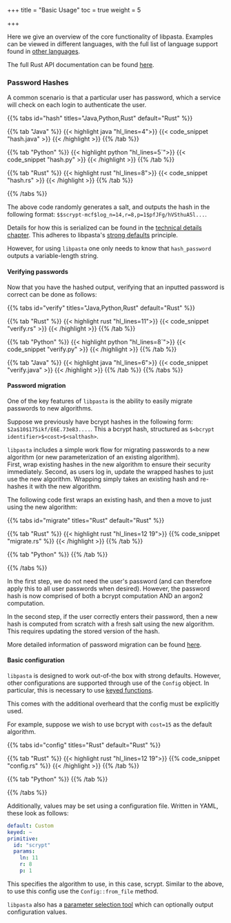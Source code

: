 +++
title = "Basic Usage"
toc = true
weight = 5

+++

Here we give an overview of the core functionality of libpasta. Examples can
be viewed in different languages, with the full list of language support
found in [other languages](../../other-languages/).

The full Rust API documentation can be found [here](https://docs.rs/libpasta/).

### Password Hashes

A common scenario is that a particular user has password, which a service will check on each login to authenticate the user.

<div>
{{% tabs id="hash" titles="Java,Python,Rust" default="Rust" %}}

{{% tab "Java" %}}
{{< highlight java "hl_lines=4">}}
{{< code_snippet "hash.java" >}}
{{< /highlight >}}
{{% /tab %}}

{{% tab "Python" %}}
{{< highlight python "hl_lines=5`">}}
{{< code_snippet "hash.py" >}}
{{< /highlight >}}
{{% /tab %}}

{{% tab "Rust" %}}
{{< highlight rust "hl_lines=8">}}
{{< code_snippet "hash.rs" >}}
{{< /highlight >}}
{{% /tab %}}

{{% /tabs %}}
</div>

The above code randomly generates a salt, and outputs the hash in the following format:
`$$scrypt-mcf$log_n=14,r=8,p=1$pfJFg/hVSthuA5l...`.

Details for how this is serialized can be found in the [technical details chapter](../../technical-details/phc-string-format/). This adheres to libpasta's [strong defaults](../what-is-libpasta#secure-by-default) principle.

However, for using `libpasta` one only needs to know that `hash_password`
outputs a variable-length string.

#### Verifying passwords

Now that you have the hashed output, verifying that an inputted password is correct can be done as follows:

<div>
{{% tabs id="verify" titles="Java,Python,Rust" default="Rust" %}}

{{% tab "Rust" %}}
{{< highlight rust "hl_lines=11">}}
{{< code_snippet "verify.rs" >}}
{{< /highlight >}}
{{% /tab %}}

{{% tab "Python" %}}
{{< highlight python "hl_lines=8`">}}
{{< code_snippet "verify.py" >}}
{{< /highlight >}}
{{% /tab %}}


{{% tab "Java" %}}
{{< highlight java "hl_lines=6">}}
{{< code_snippet "verify.java" >}}
{{< /highlight >}}
{{% /tab %}}
{{% /tabs %}}
</div>


#### Password migration

One of the key features of `libpasta` is the ability to easily migrate passwords
to new algorithms.

Suppose we previously have bcrypt hashes in the following form:
`$2a$10$175ikf/E6E.73e83....`.
This a bcrypt hash, structured as `$<bcrypt identifier>$<cost>$<salthash>`.

`libpasta` includes a simple work flow for migrating passwords to a new
algorithm (or new parameterization of an existing algorithm).  
First, wrap existing hashes in the new algorithm to ensure their 
security immediately. Second, as users log in, update the wrapped hashes to just
use the new algorithm. Wrapping simply takes an existing hash and re-hashes it 
with the new algorithm. 

The following code first wraps an existing hash, and then a move to just using
the new algorithm:

<div>
{{% tabs id="migrate" titles="Rust" default="Rust" %}}

{{% tab "Rust" %}}
{{< highlight rust "hl_lines=12 19">}}
{{% code_snippet "migrate.rs" %}}
{{< /highlight >}}
{{% /tab %}}

{{% tab "Python" %}}
{{% /tab %}}

{{% /tabs %}}
</div>



In the first step, we do not need the user's password (and can therefore
apply this to all user passwords when desired). However, the password hash is now
comprised of both a bcrypt computation AND an argon2 computation.

In the second step, if the user correctly enters their password, then a new hash
is computed from scratch with a fresh salt using the new algorithm. This
requires updating the stored version of the hash.

More detailed information of password migration can be found
[here](../../advanced/migration).

#### Basic configuration

`libpasta` is designed to work out-of-the box with strong defaults. However,
other configurations are supported through use of the `Config` object.
In particular, this is necessary to use [keyed functions](../../advanced/keyed).

This comes with the additional overheard that the config must be explicitly
used.

For example, suppose we wish to use bcrypt with `cost=15` as the default
algorithm.

<div>
{{% tabs id="config" titles="Rust" default="Rust" %}}

{{% tab "Rust" %}}
{{< highlight rust "hl_lines=12 19">}}
{{% code_snippet "config.rs" %}}
{{< /highlight >}}
{{% /tab %}}

{{% tab "Python" %}}
{{% /tab %}}

{{% /tabs %}}
</div>

Additionally, values may be set using a configuration file. Written in YAML,
these look as follows:

```yaml
default: Custom
keyed: ~
primitive: 
  id: "scrypt"
  params: 
    ln: 11
    r: 8
    p: 1

```

This specifies the algorithm to use, in this case, scrypt. Similar to the above,
to use this config use the `Config::from_file` method.

`libpasta` also has a [parameter selection tool](../../advanced/tuning) which
can optionally output configuration values. 
